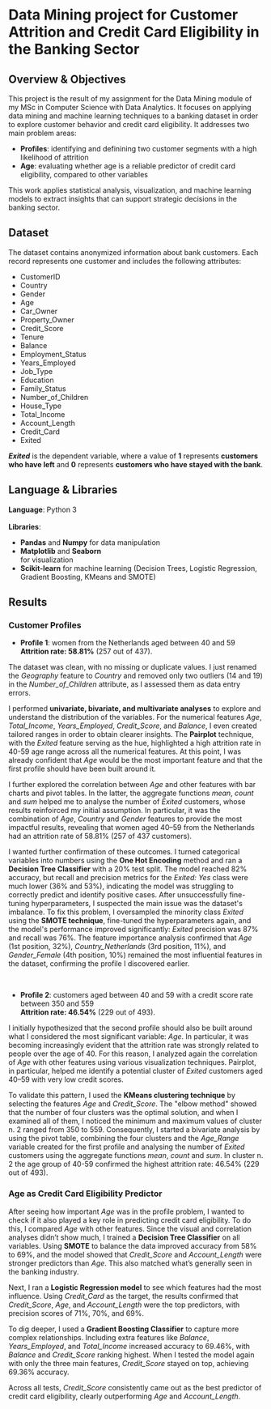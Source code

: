 # Data Mining project for Customer Attrition and Credit Card Eligibility in the Banking Sector

## Overview & Objectives

This project is the result of my assignment for the Data Mining module of my MSc in Computer Science with Data Analytics. It focuses on applying data mining and machine learning techniques to a banking dataset in order to explore customer behavior and credit card eligibility. It addresses two main problem areas:
<ul><li><b>Profiles</b>: identifying and definining two customer segments with a high likelihood of attrition</li>
<li><b>Age</b>: evaluating whether age is a reliable predictor of credit card eligibility, compared to other variables</li></ul>

This work applies statistical analysis, visualization, and machine learning models to extract insights that can support strategic decisions in the banking sector.

## Dataset

The dataset contains anonymized information about bank customers. Each record represents one customer and includes the following attributes:
<ul>
  <li>CustomerID</li>
  <li>Country</li>
  <li>Gender</li>
  <li>Age</li>
  <li>Car_Owner</li>
  <li>Property_Owner</li>
  <li>Credit_Score</li>
  <li>Tenure</li>
  <li>Balance</li>
  <li>Employment_Status</li>
  <li>Years_Employed</li>
  <li>Job_Type</li>
  <li>Education</li>
  <li>Family_Status</li>
  <li>Number_of_Children</li>
  <li>House_Type</li>
  <li>Total_Income</li>
  <li>Account_Length</li>
  <li>Credit_Card</li>
  <li>Exited</li>
</ul>

<b><i>Exited</i></b> is the dependent variable, where a value of <b>1</b> represents <b>customers who have left</b> and <b>0</b> represents <b>customers who have stayed with the bank</b>.

## Language & Libraries

<b>Language</b>: Python 3<br><br>
<b>Libraries</b>: 
<ul><li><b>Pandas</b> and <b>Numpy</b> for data manipulation</li>
<li><b>Matplotlib</b> and <b>Seaborn</b></li> for visualization</li>
<li><b>Scikit-learn</b> for machine learning (Decision Trees, Logistic Regression, Gradient Boosting, KMeans and SMOTE)</li></ul>

## Results

### Customer Profiles

- <b>Profile 1</b>: women from the Netherlands aged between 40 and 59<br>
<b>Attrition rate: 58.81%</b> (257 out of 437).

The dataset was clean, with no missing or duplicate values. I just renamed the <i>Geography</i> feature to <i>Country</i> and removed only two outliers (14 and 19) in the <i>Number_of_Children</i> attribute, as I assessed them as data entry errors.

I performed <b>univariate, bivariate, and multivariate analyses</b> to explore and understand the distribution of the variables. For the numerical features <i>Age</i>, <i>Total_Income</i>, <i>Years_Employed</i>, <i>Credit_Score</i>, and <i>Balance</i>, I even created tailored ranges in order to obtain clearer insights. The <b>Pairplot</b> technique, with the <i>Exited</i> feature serving as the hue, highlighted a high attrition rate in 40-59 age range across all the numerical features. At this point, I was already confident that <i>Age</i> would be the most important feature and that the first profile should have been built around it.

I further explored the correlation between <i>Age</i> and other features with bar charts and pivot tables. In the latter, the aggregate functions <i>mean</i>, <i>count</i> and <i>sum</i> helped me to analyse the number of <i>Exited</i> customers, whose results reinfoirced my initial assumption. In particular, it was the combination of <i>Age</i>, <i>Country</i> and <i>Gender</i> features to provide the most impactful results, revealing that women aged 40–59 from the Netherlands had an attrition rate of 58.81% (257 of 437 customers).

I wanted further confirmation of these outcomes. I turned categorical variables into numbers using the <b>One Hot Encoding</b> method and ran a <b>Decision Tree Classifier</b> with a 20% test split. The model reached 82% accuracy, but recall and precision metrics for the <i>Exited: Yes</i> class were much lower (36% and 53%), indicating the model was struggling to correctly predict and identify positive cases. After unsuccessfully fine-tuning hyperparameters, I suspected the main issue was the dataset's imbalance. To fix this problem, I oversampled the minority class <i>Exited</i> using the <b>SMOTE technique</b>, fine-tuned the hyperparameters again, and the model's performance improved significantly: <i>Exited</i> precision was 87% and recall was 76%. The feature importance analysis confirmed that <i>Age</i> (1st position, 32%), <i>Country_Netherlands</i> (3rd position, 11%), and <i>Gender_Female</i> (4th position, 10%) remained the most influential features in the dataset, confirming the profile I discovered earlier.

<br>

- <b>Profile 2</b>: customers aged between 40 and 59 with a credit score rate between 350 and 559<br> 
<b>Attrition rate: 46.54%</b> (229 out of 493).

I initially hypothesized that the second profile should also be built around what I considered the most significant variable: <i>Age</i>. In particular, it was becoming increasingly evident that the attrition rate was strongly related to people over the age of 40. For this reason, I analyzed again the correlation of <i>Age</i> with other features using various visualization techniques. Pairplot, in particular, helped me identify a potential cluster of <i>Exited</i> customers aged 40–59 with very low credit scores.

To validate this pattern, I used the <b>KMeans clustering technique</b> by selecting the features <i>Age</i> and <i>Credit_Score</i>. The "elbow method" showed that the number of four clusters was the optimal solution, and when I examined all of them, I noticed the minimum and maximum values of cluster n. 2 ranged from 350 to 559. Consequently, I started a bivariate analysis by using the pivot table, combining the four clusters and the <i>Age_Range</i> variable created for the first profile and analysing the number of <i>Exited</i> customers using the aggregate functions <i>mean</i>, <i>count</i> and <i>sum</i>. In cluster n. 2 the age group of 40-59 confirmed the highest attrition rate: 46.54% (229 out of 493).


### Age as Credit Card Eligibility Predictor

After seeing how important <i>Age</i> was in the profile problem, I wanted to check if it also played a key role in predicting credit card eligibility. To do this, I compared <i>Age</i> with other features. Since the visual and correlation analyses didn’t show much, I trained a <b>Decision Tree Classifier</b> on all variables. Using <b>SMOTE</b> to balance the data improved accuracy from 58% to 69%, and the model showed that <i>Credit_Score</i> and <i>Account_Length</i> were stronger predictors than <i>Age</i>. This also matched what’s generally seen in the banking industry.

Next, I ran a <b>Logistic Regression model</b> to see which features had the most influence. Using <i>Credit_Card</i> as the target, the results confirmed that <i>Credit_Score</i>, <i>Age</i>, and <i>Account_Length</i> were the top predictors, with precision scores of 71%, 70%, and 69%.

To dig deeper, I used a <b>Gradient Boosting Classifier</b> to capture more complex relationships. Including extra features like <i>Balance</i>, <i>Years_Employed</i>, and <i>Total_Income</i> increased accuracy to 69.46%, with <i>Balance</i> and <i>Credit_Score</i> ranking highest. When I tested the model again with only the three main features, <i>Credit_Score</i> stayed on top, achieving 69.36% accuracy.

Across all tests, <i>Credit_Score</i> consistently came out as the best predictor of credit card eligibility, clearly outperforming <i>Age</i> and <i>Account_Length</i>.
